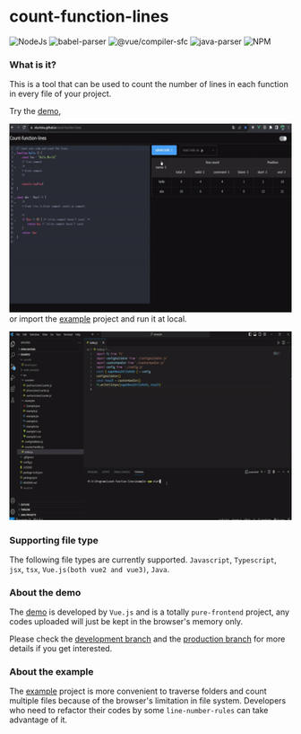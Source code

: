 # count-function-lines

![NodeJs](https://img.shields.io/badge/NodeJS-%5E16.0.0-green)
![babel-parser](https://img.shields.io/badge/%40babel%2Fparser-%5E7.22.5-blue)
![@vue/compiler-sfc](https://img.shields.io/badge/%40vue%2Fcompiler--sfc-%5E3.3.4-brightgreen)
![java-parser](https://img.shields.io/badge/java--parser-%5E2.0.4-orange)
![NPM](https://img.shields.io/npm/l/express)


### What is it?
This is a tool that can be used to count the number of lines in each function in every file of your project.

Try the [demo](https://shurintou.github.io/count-function-lines/), 

![](https://github.com/shurintou/count-function-lines/blob/master/docs/demo.gif?raw=true)
or import the [example](https://github.com/shurintou/count-function-lines/tree/example) project and run it at local.

![](https://github.com/shurintou/count-function-lines/blob/master/docs/example_project.gif?raw=true)

### Supporting file type
The following file types are currently supported.
`Javascript`, `Typescript`, `jsx`, `tsx`, `Vue.js(both vue2 and vue3)`, `Java`.

### About the demo
The [demo](https://shurintou.github.io/count-function-lines/) is developed by `Vue.js` and is a totally `pure-frontend` project, any codes uploaded will just be kept in the browser's memory only. 

Please check the [development branch](https://github.com/shurintou/count-function-lines/tree/demo-dev) and the [production branch](https://github.com/shurintou/count-function-lines/tree/gh-pages) for more details if you get interested.

### About the example 
The [example](https://github.com/shurintou/count-function-lines/tree/example) project is more convenient to traverse folders and count multiple files because of the browser's limitation in file system. Developers who need to refactor their codes by some `line-number-rules` can take advantage of it.
